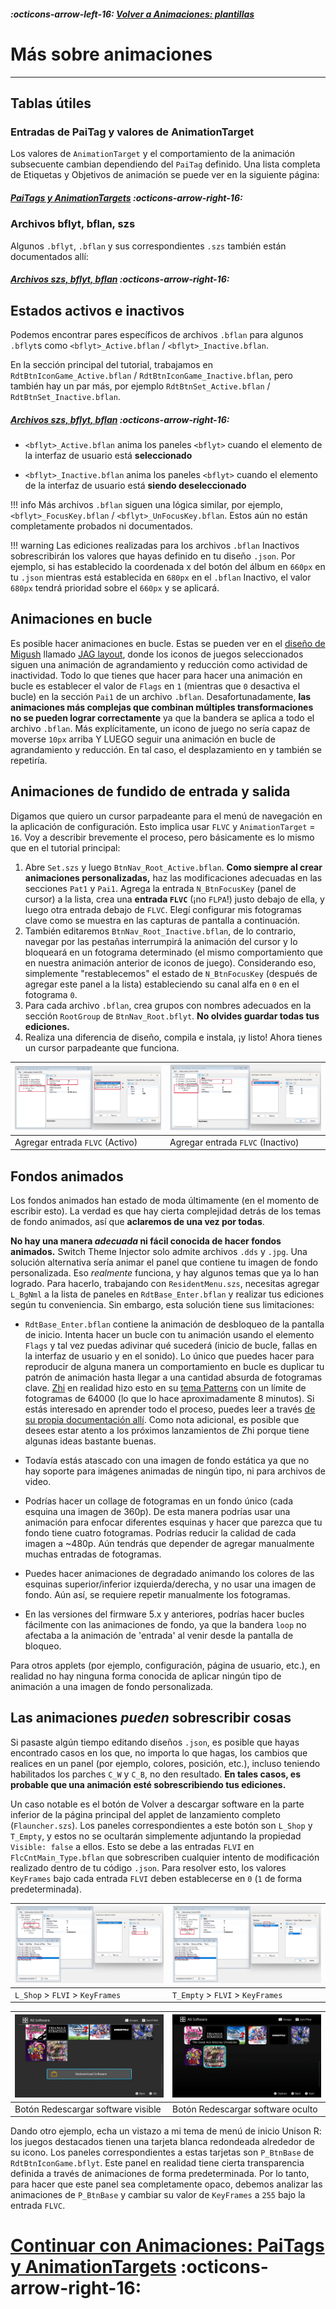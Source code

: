 ##### :octicons-arrow-left-16: [Volver a Animaciones: plantillas](anim-templates.md)

# Más sobre animaciones
---

## Tablas útiles

### Entradas de PaiTag y valores de AnimationTarget

Los valores de `AnimationTarget` y el comportamiento de la animación subsecuente cambian dependiendo del `PaiTag` definido. Una lista completa de Etiquetas y Objetivos de animación se puede ver en la siguiente página:

##### **[PaiTags y AnimationTargets](./paitags-and-targets.md) :octicons-arrow-right-16:**

### Archivos bflyt, bflan, szs

Algunos `.bflyt`, `.bflan` y sus correspondientes `.szs` también están documentados allí:

##### **[Archivos szs, bflyt, bflan](./szs-bflyt-bflan.md) :octicons-arrow-right-16:**

## Estados activos e inactivos

Podemos encontrar pares específicos de archivos `.bflan` para algunos `.bflyt`s como `<bflyt>_Active.bflan` / `<bflyt>_Inactive.bflan`.

En la sección principal del tutorial, trabajamos en `RdtBtnIconGame_Active.bflan` / `RdtBtnIconGame_Inactive.bflan`, pero también hay un par más, por ejemplo `RdtBtnSet_Active.bflan` / `RdtBtnSet_Inactive.bflan`.

##### **[Archivos szs, bflyt, bflan](./szs-bflyt-bflan.md) :octicons-arrow-right-16:**

- `<bflyt>_Active.bflan` anima los paneles `<bflyt>` cuando el elemento de la interfaz de usuario está **seleccionado**

- `<bflyt>_Inactive.bflan` anima los paneles `<bflyt>` cuando el elemento de la interfaz de usuario está **siendo deseleccionado**

!!! info
      Más archivos `.bflan` siguen una lógica similar, por ejemplo, `<bflyt>_FocusKey.bflan` / `<bflyt>_UnFocusKey.bflan`. Estos aún no están completamente probados ni documentados.

!!! warning
      Las ediciones realizadas para los archivos `.bflan` Inactivos sobrescribirán los valores que hayas definido en tu diseño `.json`. Por ejemplo, si has establecido la coordenada x del botón del álbum en `660px` en tu `.json` mientras está establecida en `680px` en el `.bflan` Inactivo, el valor `680px` tendrá prioridad sobre el `660px` y se aplicará.

## Animaciones en bucle

Es posible hacer animaciones en bucle. Estas se pueden ver en el [diseño de Migush](https://themezer.net/creators/123859829453357056) llamado [JAG layout](https://themezer.net/layouts/homemenu/JAG-Layout-2), donde los iconos de juegos seleccionados siguen una animación de agrandamiento y reducción como actividad de inactividad. Todo lo que tienes que hacer para hacer una animación en bucle es establecer el valor de `Flags` en `1` (mientras que `0` desactiva el bucle) en la sección `Pai1` de un archivo `.bflan`. Desafortunadamente, **las animaciones más complejas que combinan múltiples transformaciones no se pueden lograr correctamente** ya que la bandera se aplica a todo el archivo `.bflan`. Más explícitamente, un icono de juego no sería capaz de moverse `10px` arriba Y LUEGO seguir una animación en bucle de agrandamiento y reducción. En tal caso, el desplazamiento en y también se repetiría.

## Animaciones de fundido de entrada y salida

Digamos que quiero un cursor parpadeante para el menú de navegación en la aplicación de configuración. Esto implica usar `FLVC` y `AnimationTarget` = `16`. Voy a describir brevemente el proceso, pero básicamente es lo mismo que en el tutorial principal:

1. Abre `Set.szs` y luego `BtnNav_Root_Active.bflan`. **Como siempre al crear animaciones personalizadas,** haz las modificaciones adecuadas en las secciones `Pat1` y `Pai1`. Agrega la entrada `N_BtnFocusKey` (panel de cursor) a la lista, crea una **entrada `FLVC`** (¡no `FLPA`!) justo debajo de ella, y luego otra entrada debajo de `FLVC`. Elegí configurar mis fotogramas clave como se muestra en las capturas de pantalla a continuación.
2. También editaremos `BtnNav_Root_Inactive.bflan`, de lo contrario, navegar por las pestañas interrumpirá la animación del cursor y lo bloqueará en un fotograma determinado (el mismo comportamiento que en nuestra animación anterior de iconos de juego). Considerando eso, simplemente "restablecemos" el estado de `N_BtnFocusKey` (después de agregar este panel a la lista) estableciendo su canal alfa en `0` en el fotograma `0`.
3. Para cada archivo `.bflan`, crea grupos con nombres adecuados en la sección `RootGroup` de `BtnNav_Root.bflyt`. **No olvides guardar todas tus ediciones.**
4. Realiza una diferencia de diseño, compila e instala, ¡y listo! Ahora tienes un cursor parpadeante que funciona.

| ![Configuración (1)](tuto14.jpg "Configuración (1)") | ![Configuración (2)](tuto15.jpg "Configuración (2)") |
|------------------------------------------------------|------------------------------------------------------|
| Agregar entrada `FLVC` (Activo)                      | Agregar entrada `FLVC` (Inactivo)                    |

## Fondos animados

Los fondos animados han estado de moda últimamente (en el momento de escribir esto). La verdad es que hay cierta complejidad detrás de los temas de fondo animados, así que **aclaremos de una vez por todas**.

**No hay una manera *adecuada* ni fácil conocida de hacer fondos animados.** Switch Theme Injector solo admite archivos `.dds` y `.jpg`.
Una solución alternativa sería animar el panel que contiene tu imagen de fondo personalizada. Eso *realmente* funciona, y hay algunos temas que ya lo han logrado. Para hacerlo, trabajando con `ResidentMenu.szs`, necesitas agregar `L_BgNml` a la lista de paneles en `RdtBase_Enter.bflan` y realizar tus ediciones según tu conveniencia. Sin embargo, esta solución tiene sus limitaciones:


- `RdtBase_Enter.bflan` contiene la animación de desbloqueo de la pantalla de inicio. Intenta hacer un bucle con tu animación usando el elemento `Flags` y tal vez puedas adivinar qué sucederá (inicio de bucle, fallas en la interfaz de usuario y en el sonido). Lo único que puedes hacer para reproducir de alguna manera un comportamiento en bucle es duplicar tu patrón de animación hasta llegar a una cantidad absurda de fotogramas clave. [Zhi](https://themezer.net/creators/239384767785730048) en realidad hizo esto en su [tema Patterns](https://themezer.net/packs/Patterns.-58f) con un límite de fotogramas de 64000 (lo que lo hace aproximadamente 8 minutos). Si estás interesado en aprender todo el proceso, puedes leer a través [de su propia documentación allí](https://github.com/zzzribas/Patterns/wiki). Como nota adicional, es posible que desees estar atento a los próximos lanzamientos de Zhi porque tiene algunas ideas bastante buenas.

- Todavía estás atascado con una imagen de fondo estática ya que no hay soporte para imágenes animadas de ningún tipo, ni para archivos de video.
- Podrías hacer un collage de fotogramas en un fondo único (cada esquina una imagen de 360p). De esta manera podrías usar una animación para enfocar diferentes esquinas y hacer que parezca que tu fondo tiene cuatro fotogramas. Podrías reducir la calidad de cada imagen a ~480p. Aún tendrás que depender de agregar manualmente muchas entradas de fotogramas.
- Puedes hacer animaciones de degradado animando los colores de las esquinas superior/inferior izquierda/derecha, y no usar una imagen de fondo. Aún así, se requiere repetir manualmente los fotogramas.
- En las versiones del firmware 5.x y anteriores, podrías hacer bucles fácilmente con las animaciones de fondo, ya que la bandera `loop` no afectaba a la animación de 'entrada' al venir desde la pantalla de bloqueo.

Para otros applets (por ejemplo, configuración, página de usuario, etc.), en realidad no hay ninguna forma conocida de aplicar ningún tipo de animación a una imagen de fondo personalizada.

## Las animaciones *pueden* sobrescribir cosas

Si pasaste algún tiempo editando diseños `.json`, es posible que hayas encontrado casos en los que, no importa lo que hagas, los cambios que realices en un panel (por ejemplo, colores, posición, etc.), incluso teniendo habilitados los parches `C_W` y `C_B`, no den resultado. **En tales casos, es probable que una animación esté sobrescribiendo tus ediciones.**

Un caso notable es el botón de Volver a descargar software en la parte inferior de la página principal del applet de lanzamiento completo (`Flauncher.szs`). Los paneles correspondientes a este botón son `L_Shop` y `T_Empty`, y estos no se ocultarán simplemente adjuntando la propiedad `Visible: false` a ellos. Esto se debe a las entradas `FLVI` en `FlcCntMain_Type.bflan` que sobrescriben cualquier intento de modificación realizado dentro de tu código `.json`. Para resolver esto, los valores `KeyFrames` bajo cada entrada `FLVI` deben establecerse en `0` (`1` de forma predeterminada).


| ![Shop (1)](tuto16.jpg "Shop (1)") | ![Full launcher (2)](tuto17.jpg "Shop (2)") |
|------------------------------------|---------------------------------------------|
| `L_Shop` > `FLVI` > `KeyFrames`    | `T_Empty` > `FLVI` > `KeyFrames`            |

| ![Full launcher (1)](flaunch1.jpg "Full launcher (1)") | ![Full launcher (2)](flaunch2.jpg "Full launcher (2)") |
|--------------------------------------------------------|--------------------------------------------------------|
| Botón Redescargar software visible                      | Botón Redescargar software oculto                      |

Dando otro ejemplo, echa un vistazo a mi tema de menú de inicio Unison R: los juegos destacados tienen una tarjeta blanca redondeada alrededor de su icono. Los paneles correspondientes a estas tarjetas son `P_BtnBase` de `RdtBtnIconGame.bflyt`. Este panel en realidad tiene cierta transparencia definida a través de animaciones de forma predeterminada. Por lo tanto, para hacer que este panel sea completamente opaco, debemos analizar las animaciones de `P_BtnBase` y cambiar su valor de `KeyFrames` a `255` bajo la entrada `FLVC`.

# [Continuar con Animaciones: PaiTags y AnimationTargets](./paitags-and-targets.md) :octicons-arrow-right-16:
